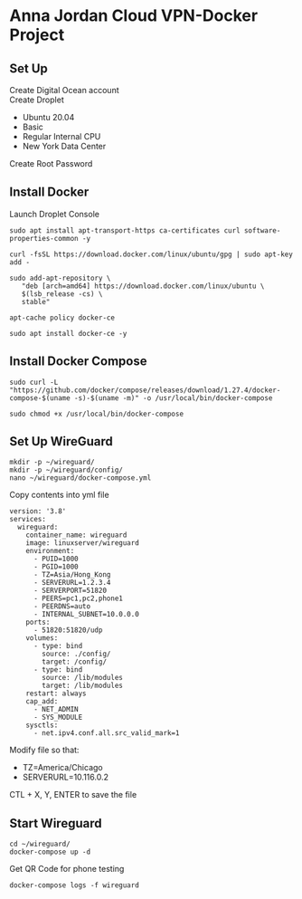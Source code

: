 # Anna Jordan Cloud VPN-Docker Project
## Set Up
Create Digital Ocean account \
Create Droplet 
- Ubuntu 20.04
- Basic
- Regular Internal CPU   
- New York Data Center

Create Root Password 
## Install Docker 

Launch Droplet Console 
```
sudo apt install apt-transport-https ca-certificates curl software-properties-common -y
```
```
curl -fsSL https://download.docker.com/linux/ubuntu/gpg | sudo apt-key add -
```
```
sudo add-apt-repository \
   "deb [arch=amd64] https://download.docker.com/linux/ubuntu \
   $(lsb_release -cs) \
   stable"
```
```
apt-cache policy docker-ce
```
```
sudo apt install docker-ce -y
```
## Install Docker Compose
```
sudo curl -L "https://github.com/docker/compose/releases/download/1.27.4/docker-compose-$(uname -s)-$(uname -m)" -o /usr/local/bin/docker-compose
```
```
sudo chmod +x /usr/local/bin/docker-compose
```
## Set Up WireGuard
```
mkdir -p ~/wireguard/
mkdir -p ~/wireguard/config/
nano ~/wireguard/docker-compose.yml
```
Copy contents into yml file
```
version: '3.8'
services:
  wireguard:
    container_name: wireguard
    image: linuxserver/wireguard
    environment:
      - PUID=1000
      - PGID=1000
      - TZ=Asia/Hong_Kong
      - SERVERURL=1.2.3.4
      - SERVERPORT=51820
      - PEERS=pc1,pc2,phone1
      - PEERDNS=auto
      - INTERNAL_SUBNET=10.0.0.0
    ports:
      - 51820:51820/udp
    volumes:
      - type: bind
        source: ./config/
        target: /config/
      - type: bind
        source: /lib/modules
        target: /lib/modules
    restart: always
    cap_add:
      - NET_ADMIN
      - SYS_MODULE
    sysctls:
      - net.ipv4.conf.all.src_valid_mark=1
```
Modify file so that:
- TZ=America/Chicago
- SERVERURL=10.116.0.2

CTL + X, Y, ENTER to save the file
## Start Wireguard
```
cd ~/wireguard/
docker-compose up -d
```
Get QR Code for phone testing
```
docker-compose logs -f wireguard
```
